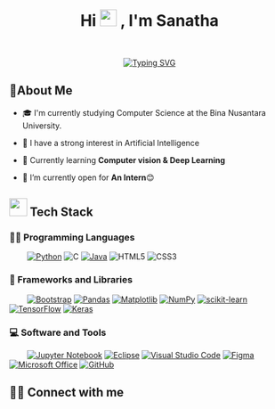 <h1 align="center">Hi
    <a>
        <img src="https://media.giphy.com/media/hvRJCLFzcasrR4ia7z/giphy.gif" width="30">
	</a>
    , I'm Sanatha
</h1>
<br/>
<p align="center">
	<a href="https://git.io/typing-svg"><img src="https://readme-typing-svg.herokuapp.com?font=Roboto+Mono&size=25&duration=3500&pause=1000&color=3FF7A8&background=FF5DEF00&center=true&vCenter=true&width=500&lines=Computer+Science+Student;AI+%7C+ML+Enthusiast;Always+Learning+New+Things" alt="Typing SVG" />
    </a>
</p>
<h2> 💫About Me </h2>

- 🎓 I'm currently studying Computer Science at the Bina Nusantara University.

- 📝 I have a strong interest in Artificial Intelligence

- 🌱 Currently learning **Computer vision & Deep Learning**

- 🤔 I’m currently open for <b>An Intern</b>😊

<h2> <img src = "https://media2.giphy.com/media/QssGEmpkyEOhBCb7e1/giphy.gif?cid=ecf05e47a0n3gi1bfqntqmob8g9aid1oyj2wr3ds3mg700bl&rid=giphy.gif" width = 32px> Tech Stack</h2>

### 👨‍💻 Programming Languages
&nbsp;&emsp;&emsp;[![Python](https://img.shields.io/badge/python-3670A0?style=for-the-badge&logo=python&logoColor=ffdd54)](https://www.python.org/)
![C](https://img.shields.io/badge/c-%2300599C.svg?style=for-the-badge&logo=c&logoColor=white)
[![Java](https://img.shields.io/badge/java-%23ED8B00.svg?style=for-the-badge&logo=openjdk&logoColor=white)](https://www.java.com/en/)
![HTML5](https://img.shields.io/badge/html5-%23E34F26.svg?style=for-the-badge&logo=html5&logoColor=white)
![CSS3](https://img.shields.io/badge/css3-%231572B6.svg?style=for-the-badge&logo=css3&logoColor=white)


### 🧰 Frameworks and Libraries
&nbsp;&emsp;&emsp;[![Bootstrap](https://img.shields.io/badge/bootstrap-%238511FA.svg?style=for-the-badge&logo=bootstrap&logoColor=white)](https://getbootstrap.com/docs/5.3/getting-started/introduction/)
[![Pandas](https://img.shields.io/badge/pandas-%23150458.svg?style=for-the-badge&logo=pandas&logoColor=white)](https://pandas.pydata.org/)
[![Matplotlib](https://img.shields.io/badge/Matplotlib-%23ffffff.svg?style=for-the-badge&logo=Matplotlib&logoColor=black)](https://matplotlib.org/)
[![NumPy](https://img.shields.io/badge/numpy-%23013243.svg?style=for-the-badge&logo=numpy&logoColor=white)](https://numpy.org/)
[![scikit-learn](https://img.shields.io/badge/scikit--learn-%23F7931E.svg?style=for-the-badge&logo=scikit-learn&logoColor=white)](https://scikit-learn.org/stable/)
[![TensorFlow](https://img.shields.io/badge/TensorFlow-%23FF6F00.svg?style=for-the-badge&logo=TensorFlow&logoColor=white)](https://www.tensorflow.org/)
[![Keras](https://img.shields.io/badge/Keras-%23D00000.svg?style=for-the-badge&logo=Keras&logoColor=white)](https://keras.io/)


### 💻 Software and Tools
&nbsp;&emsp;&emsp;[![Jupyter Notebook](https://img.shields.io/badge/jupyter-%23FA0F00.svg?style=for-the-badge&logo=jupyter&logoColor=white)](https://jupyter.org/)
[![Eclipse](https://img.shields.io/badge/Eclipse-FE7A16.svg?style=for-the-badge&logo=Eclipse&logoColor=white)](https://www.eclipse.org/)
[![Visual Studio Code](https://img.shields.io/badge/Visual%20Studio%20Code-0078d7.svg?style=for-the-badge&logo=visual-studio-code&logoColor=white)](https://code.visualstudio.com/)
[![Figma](https://img.shields.io/badge/figma-%23F24E1E.svg?style=for-the-badge&logo=figma&logoColor=white)](https://www.figma.com/)
[![Microsoft Office](https://img.shields.io/badge/Microsoft_Office-D83B01?style=for-the-badge&logo=microsoft-office&logoColor=white)](https://www.office.com/)
[![GitHub](https://img.shields.io/badge/github-%23121011.svg?style=for-the-badge&logo=github&logoColor=white)](https://github.com/)

<h2> 🤝🏻 Connect with me  </h2>
